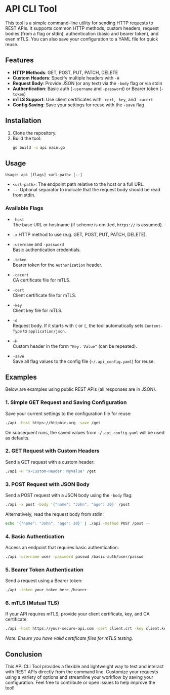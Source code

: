 # API CLI Tool

This tool is a simple command-line utility for sending HTTP requests to REST APIs. It supports common HTTP methods, custom headers, request bodies (from a flag or stdin), authentication (basic and bearer token), and even mTLS. You can also save your configuration to a YAML file for quick reuse.

## Features

- **HTTP Methods**: GET, POST, PUT, PATCH, DELETE
- **Custom Headers**: Specify multiple headers with `-H`
- **Request Body**: Provide JSON (or any text) via the `-body` flag or via stdin
- **Authentication**: Basic auth (`-username` and `-password`) or Bearer token (`-token`)
- **mTLS Support**: Use client certificates with `-cert`, `-key`, and `-cacert`
- **Config Saving**: Save your settings for reuse with the `-save` flag

## Installation

1. Clone the repository.
2. Build the tool:
   ```bash
   go build -o api main.go
   ```

## Usage

```
Usage: api [flags] <url-path> [--]
```

- `<url-path>`: The endpoint path relative to the host or a full URL.
- `--`: Optional separator to indicate that the request body should be read from stdin.

### Available Flags

- `-host`  
  The base URL or hostname (if scheme is omitted, `https://` is assumed).

- `-x`
  HTTP method to use (e.g. GET, POST, PUT, PATCH, DELETE).

- `-username` and `-password`  
  Basic authentication credentials.

- `-token`  
  Bearer token for the `Authorization` header.

- `-cacert`  
  CA certificate file for mTLS.

- `-cert`  
  Client certificate file for mTLS.

- `-key`  
  Client key file for mTLS.

- `-d`  
  Request body. If it starts with `{` or `[`, the tool automatically sets `Content-Type` to `application/json`.

- `-H`  
  Custom header in the form `"Key: Value"` (can be repeated).

- `-save`  
  Save all flag values to the config file (`~/.api_config.yaml`) for reuse.

## Examples

Below are examples using public REST APIs (all responses are in JSON).

### 1. Simple GET Request and Saving Configuration

Save your current settings to the configuration file for reuse:

```bash
./api -host https://httpbin.org -save /get
```

On subsequent runs, the saved values from `~/.api_config.yaml` will be used as defaults.

### 2. GET Request with Custom Headers

Send a GET request with a custom header:

```bash
./api -H "X-Custom-Header: MyValue" /get
```

### 3. POST Request with JSON Body

Send a POST request with a JSON body using the `-body` flag:

```bash
./api -x post -body '{"name": "John", "age": 30}' /post
```

Alternatively, read the request body from stdin:

```bash
echo '{"name": "John", "age": 30}' | ./api -method POST /post --
```

### 4. Basic Authentication

Access an endpoint that requires basic authentication:

```bash
./api -username user -password passwd /basic-auth/user/passwd
```

### 5. Bearer Token Authentication

Send a request using a Bearer token:

```bash
./api -token your_token_here /bearer
```

### 6. mTLS (Mutual TLS)

If your API requires mTLS, provide your client certificate, key, and CA certificate:

```bash
./api -host https://your-secure-api.com -cert client.crt -key client.key -cacert ca.crt /your-endpoint
```

*Note: Ensure you have valid certificate files for mTLS testing.*

## Conclusion

This API CLI Tool provides a flexible and lightweight way to test and interact with REST APIs directly from the command line. Customize your requests using a variety of options and streamline your workflow by saving your configuration. Feel free to contribute or open issues to help improve the tool!
